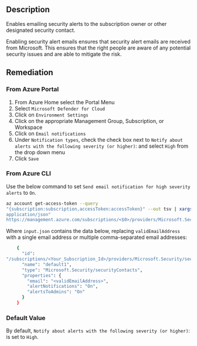 ## Description

Enables emailing security alerts to the subscription owner or other designated security contact.

Enabling security alert emails ensures that security alert emails are received from Microsoft. This ensures that the right people are aware of any potential security issues and are able to mitigate the risk.

## Remediation

### From Azure Portal

1. From Azure Home select the Portal Menu
2. Select `Microsoft Defender for Cloud`
3. Click on `Environment Settings`
4. Click on the appropriate Management Group, Subscription, or Workspace
5. Click on `Email notifications`
6. Under `Notification types`, check the check box next to `Notify about alerts with the following severity (or higher)`: and select `High` from the drop down menu
7. Click `Save`

### From Azure CLI

Use the below command to set `Send email notification for high severity alerts` to `On`.

```bash
az account get-access-token --query
"{subscription:subscription,accessToken:accessToken}" --out tsv | xargs -L1 bash -c 'curl -X PUT -H "Authorization: Bearer $1" -H "Content-Type:
application/json"
https://management.azure.com/subscriptions/<$0>/providers/Microsoft.Security/ securityContacts/default1?api-version=2017-08-01-preview -d@"input.json"'
```

Where `input.json` contains the data below, replacing `validEmailAddress` with a single email address or multiple comma-separated email addresses:

```bash
    {
      "id":
"/subscriptions/<Your_Subscription_Id>/providers/Microsoft.Security/securityC ontacts/default1",
      "name": "default1",
      "type": "Microsoft.Security/securityContacts",
      "properties": {
        "email": "<validEmailAddress>",
        "alertNotifications": "On",
        "alertsToAdmins": "On"
      }
    }
```

### Default Value

By default, `Notify about alerts with the following severity (or higher)`: is set to `High`.
